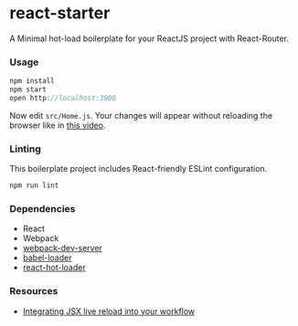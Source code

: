 # react-starter

A Minimal hot-load boilerplate for your ReactJS project with React-Router.

### Usage

```javascript
npm install
npm start
open http://localhost:3000
```

Now edit `src/Home.js`.
Your changes will appear without reloading the browser like in [this video](http://vimeo.com/100010922).

### Linting

This boilerplate project includes React-friendly ESLint configuration.

```javascript
npm run lint
```

### Dependencies

* React
* Webpack
* [webpack-dev-server](https://github.com/webpack/webpack-dev-server)
* [babel-loader](https://github.com/babel/babel-loader)
* [react-hot-loader](https://github.com/gaearon/react-hot-loader)

### Resources

* [Integrating JSX live reload into your workflow](http://gaearon.github.io/react-hot-loader/getstarted/)
